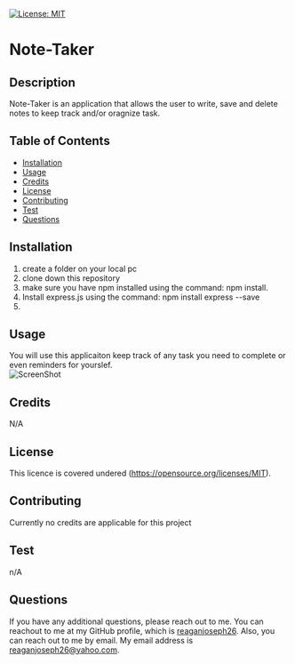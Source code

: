 [![License: MIT](https://img.shields.io/badge/License-MIT-yellow.svg)]()

  # Note-Taker 

  ## Description
  Note-Taker is an application that allows the user to write, save and delete notes to keep track and/or oragnize task. 

  ## Table of Contents
  * [Installation](#installation)
  * [Usage](#usage)
  * [Credits](#credits)
  * [License](#license)
  * [Contributing](#Contributing)
  * [Test](#test)
  * [Questions](#questions)
  

  ## Installation
  1. create a folder on your local pc 
  2. clone down this repository 
  3. make sure you have npm installed using the command: npm install. 
  4. Install express.js using the command: npm install express --save 
  5. 

  ## Usage
  You will use this applicaiton keep track of any task you need to complete or even reminders for yourslef. 
  </br>
  ![ScreenShot](../public/assets/images/Screenshot.jpg)

  ## Credits
  N/A

  ## License
  This licence is covered undered (https://opensource.org/licenses/MIT).
  

  ## Contributing 
  Currently no credits are applicable for this project

  ## Test
  n/A

  ## Questions
  If you have any additional questions, please reach out to me. 
  You can reachout to me at my GitHub profile, which is [reaganjoseph26](https://github.com/reaganjoseph26).
  Also, you can reach out to me by email. My email address is reaganjoseph26@yahoo.com. 
  